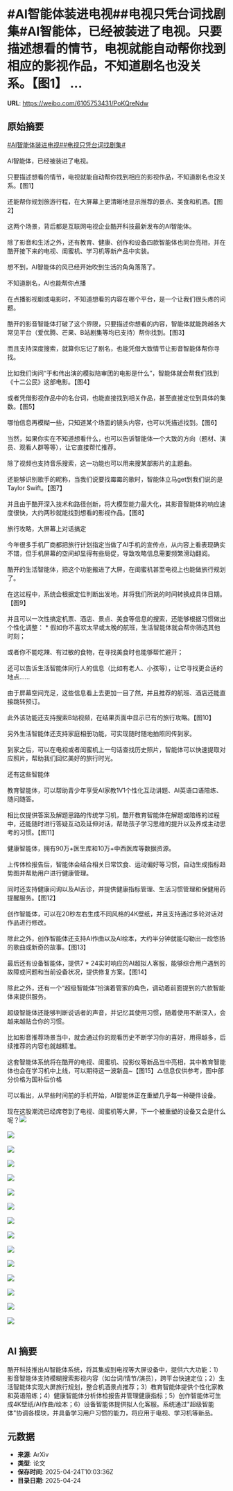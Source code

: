 # #AI智能体装进电视##电视只凭台词找剧集#AI智能体，已经被装进了电视。只要描述想看的情节，电视就能自动帮你找到相应的影视作品，不知道剧名也没关系。【图1】 ...

**URL**: https://weibo.com/6105753431/PoKQreNdw

## 原始摘要

<a href="https://m.weibo.cn/search?containerid=231522type%3D1%26t%3D10%26q%3D%23AI%E6%99%BA%E8%83%BD%E4%BD%93%E8%A3%85%E8%BF%9B%E7%94%B5%E8%A7%86%23&amp;extparam=%23AI%E6%99%BA%E8%83%BD%E4%BD%93%E8%A3%85%E8%BF%9B%E7%94%B5%E8%A7%86%23" data-hide=""><span class="surl-text">#AI智能体装进电视#</span></a><a href="https://m.weibo.cn/search?containerid=231522type%3D1%26t%3D10%26q%3D%23%E7%94%B5%E8%A7%86%E5%8F%AA%E5%87%AD%E5%8F%B0%E8%AF%8D%E6%89%BE%E5%89%A7%E9%9B%86%23&amp;extparam=%23%E7%94%B5%E8%A7%86%E5%8F%AA%E5%87%AD%E5%8F%B0%E8%AF%8D%E6%89%BE%E5%89%A7%E9%9B%86%23" data-hide=""><span class="surl-text">#电视只凭台词找剧集#</span></a><br><br>AI智能体，已经被装进了电视。<br><br>只要描述想看的情节，电视就能自动帮你找到相应的影视作品，不知道剧名也没关系。【图1】  <br><br>还能帮你规划旅游行程，在大屏幕上更清晰地显示推荐的景点、美食和机酒。【图2】  <br><br>这两个场景，背后都是互联网电视企业酷开科技最新发布的AI智能体。<br><br>除了影音和生活之外，还有教育、健康、创作和设备四款智能体也同台亮相，并在酷开接下来的电视、闺蜜机、学习机等新产品中实装。<br><br>想不到，AI智能体的风已经开始吹到生活的角角落落了。<br><br>不知道剧名，AI也能帮你点播  <br><br>在点播影视剧或电影时，不知道想看的内容在哪个平台，是一个让我们很头疼的问题。<br><br>酷开的影音智能体打破了这个界限，只要描述你想看的内容，智能体就能跨越各大常见平台（爱优腾、芒果、B站剧集等均已支持）帮你找到。【图3】  <br><br>而且支持深度搜索，就算你忘记了剧名，也能凭借大致情节让影音智能体帮你寻找。<br><br>比如我们询问“于和伟出演的模拟陪审团的电影是什么”，智能体就会帮我们找到《十二公民》这部电影。【图4】  <br><br>或者凭借影视作品中的名台词，也能直接找到相关作品，甚至直接定位到具体的集数。【图5】 <br><br>哪怕信息再模糊一些，只知道某个场面的镜头内容，也可以凭描述找到。【图6】  <br><br>当然，如果你实在不知道想看什么，也可以告诉智能体一个大致的方向（题材、演员、观看人群等等），让它直接帮忙推荐。<br><br>除了视频也支持音乐搜索，这一功能也可以用来搜某部影片的主题曲。<br><br>还能够识别歌手的昵称，当我们说要找霉霉的歌时，智能体立马get到我们说的是Taylor Swift。【图7】  <br><br>并且由于酷开深入技术和路径创新，将大模型能力最大化，其影音智能体的响应速度很快，大约两秒就能找到想看的影视作品。【图8】  <br><br>旅行攻略，大屏幕上对话搞定  <br><br>今年很多手机厂商都把旅行计划指定当做了AI手机的宣传点，从内容上看表现确实不错，但手机屏幕的空间却显得有些局促，导致攻略信息需要频繁滑动翻阅。<br><br>酷开的生活智能体，把这个功能搬进了大屏，在闺蜜机甚至电视上也能做旅行规划了。<br><br>在这过程中，系统会根据定位判断出发地，并将我们所说的时间转换成具体日期。【图9】  <br><br>并且可以一次性搞定机票、酒店、景点、美食等信息的搜索，还能够根据习惯做出个性化调整： * 假如你不喜欢太早或太晚的航班，生活智能体就会帮你筛选其他时刻；<br><br>或者你不能吃辣、有过敏的食物，在寻找美食时也能够帮忙避开；  <br><br>还可以告诉生活智能体同行人的信息（比如有老人、小孩等），让它寻找更合适的地点……  <br><br>由于屏幕空间充足，这些信息看上去更加一目了然，并且推荐的航班、酒店还能直接跳转预订。<br><br>此外该功能还支持搜索B站视频，在结果页面中显示已有的旅行攻略。【图10】  <br><br>另外生活智能体还支持家庭相册功能，可实现随时随地拍照同传到家。<br><br>到家之后，可以在电视或者闺蜜机上一句话查找历史照片，智能体可以快速提取对应照片，帮助我们回忆美好的旅行时光。<br><br>还有这些智能体  <br><br>教育智能体，可以帮助青少年享受AI家教1V1个性化互动讲题、AI英语口语陪练、随问随答。<br><br>相比仅提供答案及解题思路的传统学习机，酷开教育智能体在解题或陪练的过程中，还能随时进行答疑互动及延伸对话，帮助孩子学习思维的提升以及养成主动思考的习惯。【图11】  <br><br>健康智能体，拥有90万+医生库和10万+中西医库等数据资源。<br><br>上传体检报告后，智能体会结合相关日常饮食、运动偏好等习惯，自动生成指标趋势图并帮助用户进行健康管理。<br><br>同时还支持健康问询以及AI舌诊，并提供健康指标管理、生活习惯管理和保健用药提醒服务。【图12】  <br><br>创作智能体，可以在20秒左右生成不同风格的4K壁纸，并且支持通过多轮对话对作品进行修改。<br><br>除此之外，创作智能体还支持AI作曲以及AI绘本，大约半分钟就能勾勒出一段悠扬的歌曲或新奇的故事。【图13】  <br><br>最后还有设备智能体，提供7 * 24实时响应的AI超拟人客服，能够综合用户遇到的故障或问题和当前设备状况，提供修复方案。【图14】  <br><br>除此之外，还有一个“超级智能体”扮演着管家的角色，调动着前面提到的六款智能体来提供服务。<br><br>超级智能体还能够判断说话者的声音，并记忆其使用习惯，随着使用不断深入，会越来越贴合你的习惯。<br><br>比如影音推荐场景当中，就会通过你的观看历史不断学习你的喜好，用得越多，后续推荐的内容也就越精准。<br><br>这套智能体系统将在酷开的电视、闺蜜机、投影仪等新品当中亮相，其中教育智能体也会在学习机中上线，可以期待这一波新品~【图15】△信息仅供参考，图中部分价格为国补后价格  <br><br>可以看出，从早些时间前的手机开始，AI智能体正在重塑几乎每一种硬件设备。<br><br>现在这股潮流已经席卷到了电视、闺蜜机等大屏，下一个被重塑的设备又会是什么呢？<img style="" src="https://tvax3.sinaimg.cn/large/006Fd7o3gy1i0rz2gju7bj30yi0k0kaa.jpg" referrerpolicy="no-referrer"><br><br><img style="" src="https://tvax4.sinaimg.cn/large/006Fd7o3gy1i0rz2gm0ctj30z00k07k7.jpg" referrerpolicy="no-referrer"><br><br><img style="" src="https://tvax4.sinaimg.cn/large/006Fd7o3gy1i0rz2gn8cbj30pj0k0qed.jpg" referrerpolicy="no-referrer"><br><br><img style="" src="https://tvax2.sinaimg.cn/large/006Fd7o3gy1i0rz2gnm3rj30yi0k0kaa.jpg" referrerpolicy="no-referrer"><br><br><img style="" src="https://tvax2.sinaimg.cn/large/006Fd7o3gy1i0rz2gu4ssj30yy0k01bf.jpg" referrerpolicy="no-referrer"><br><br><img style="" src="https://tvax1.sinaimg.cn/large/006Fd7o3gy1i0rz2gsp13j30zk0jiwyy.jpg" referrerpolicy="no-referrer"><br><br><img style="" src="https://tvax3.sinaimg.cn/large/006Fd7o3gy1i0rz2gsshej30ym0k04h2.jpg" referrerpolicy="no-referrer"><br><br><img style="" src="https://tvax2.sinaimg.cn/large/006Fd7o3gy1i0rz2h21l6j30zk0fjwtp.jpg" referrerpolicy="no-referrer"><br><br><img style="" src="https://tvax2.sinaimg.cn/large/006Fd7o3gy1i0rz2gxhuzj30yz0k0toh.jpg" referrerpolicy="no-referrer"><br><br><img style="" src="https://tvax3.sinaimg.cn/large/006Fd7o3gy1i0rz2hmrz8j30zk0joqoi.jpg" referrerpolicy="no-referrer"><br><br><img style="" src="https://tvax1.sinaimg.cn/large/006Fd7o3gy1i0rz2hle0nj30xh0k0tj4.jpg" referrerpolicy="no-referrer"><br><br><img style="" src="https://tvax1.sinaimg.cn/large/006Fd7o3gy1i0rz2hp9l4j30zk0jt7q0.jpg" referrerpolicy="no-referrer"><br><br><img style="" src="https://tvax1.sinaimg.cn/large/006Fd7o3gy1i0rz2exkzyj30qo0k0181.jpg" referrerpolicy="no-referrer"><br><br><img style="" src="https://tvax2.sinaimg.cn/large/006Fd7o3gy1i0rz2harocj30zk0gt7iu.jpg" referrerpolicy="no-referrer"><br><br><img style="" src="https://tvax3.sinaimg.cn/large/006Fd7o3gy1i0rz2exetgj30zk0ese0f.jpg" referrerpolicy="no-referrer"><br><br>

## AI 摘要

酷开科技推出AI智能体系统，将其集成到电视等大屏设备中，提供六大功能：1）影音智能体支持模糊搜索影视内容（如台词/情节/演员），跨平台快速定位；2）生活智能体实现大屏旅行规划，整合机酒景点推荐；3）教育智能体提供个性化家教和英语陪练；4）健康智能体分析体检报告并管理健康指标；5）创作智能体可生成4K壁纸/AI作曲/绘本；6）设备智能体提供拟人化客服。系统通过"超级智能体"协调各模块，并具备学习用户习惯的能力，将应用于电视、学习机等新品。

## 元数据

- **来源**: ArXiv
- **类型**: 论文
- **保存时间**: 2025-04-24T10:03:36Z
- **目录日期**: 2025-04-24
